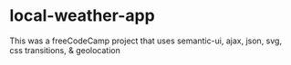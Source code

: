 # local-weather-app
This was a freeCodeCamp project that uses semantic-ui, ajax, json, svg, css transitions, &amp; geolocation
